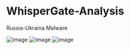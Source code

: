 # WhisperGate-Analysis
Russia-Ukraina Malware 

![image](https://user-images.githubusercontent.com/43168046/163181152-555ccd13-479e-441b-a8a5-97e737fff3e8.png)
![image](https://user-images.githubusercontent.com/43168046/163181338-8a7895fe-ecca-4f40-8045-4e73a9d41954.png)
![image](https://user-images.githubusercontent.com/43168046/163181486-f81b8b2a-378e-4a3a-ac1d-2f019f76b758.png)
